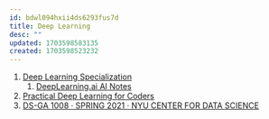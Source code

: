 ```yaml
---
id: bdwl094hxii4ds6293fus7d
title: Deep Learning
desc: ""
updated: 1703598583135
created: 1703598523232
---
```


1. [Deep Learning Specialization](https://www.deeplearning.ai/courses/deep-learning-specialization/)
   1. [DeepLearning.ai AI Notes](https://www.deeplearning.ai/ai-notes/index.html)
2. [Practical Deep Learning for Coders](https://course.fast.ai/)
3. [DS-GA 1008 · SPRING 2021 · NYU CENTER FOR DATA SCIENCE](https://atcold.github.io/NYU-DLSP21/)
